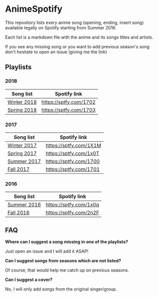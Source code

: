 # AnimeSpotify

This repository lists every anime song (opening, ending, insert song) available legally on Spotify starting from Summer 2016. 

Each list is a markdown file with the anime and its songs titles and artists.

If you see any missing song or you want to add previous season's song don't hesitate to open an issue (giving me the link)

## Playlists

### 2018
| Song list  | Spotify link |
| ---------- | ------------ |
| [Winter 2018](2018/01-winter-2018.md) | https://sptfy.com/1702 |
| [Spring 2018](2018/02-spring-2018.md) | https://sptfy.com/1703 |

### 2017
| Song list  | Spotify link |
| ---------- | ------------ |
| [Winter 2017](2017/01-winter-2017.md) | https://sptfy.com/1X1M | 
| [Spring 2017](2017/02-spring-2017.md) | https://sptfy.com/1x0T | 
| [Summer 2017](2017/03-summer-2017.md) | https://sptfy.com/1700 | 
| [Fall 2017](2017/04-fall-2017.md) | https://sptfy.com/1701 | 

### 2016

| Song list  | Spotify link |
| ---------- | ------------ |
| [Summer 2016](2016/03-summer-2016.md)  | https://sptfy.com/1x0q |
| [Fall 2016](2016/04-fall-2016.md) | https://sptfy.com/2n2F |

## FAQ 

**Where can I suggest a song missing in one of the playlists?**

Just open an issue and I will add it ASAP!

**Can I suggest songs from seasons which are not listed?**

Of course, that would help me catch up on previous seasons.

**Can I suggest a cover?**

No, I will only add songs from the original singer/group.